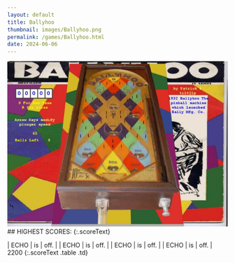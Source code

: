 ```yaml
---
layout: default
title: Ballyhoo
thumbnail: images/Ballyhoo.png
permalink: /games/Ballyhoo.html
date: 2024-06-06
---
```


<img src="../images/Ballyhoo.png" class="gameThumbnail img-fluid mx-auto align-middle">
## HIGHEST SCORES:
{:.scoreText}

| ECHO | is | off. | 
| ECHO | is | off. | 
| ECHO | is | off. | 
| ECHO | is | off. | 
2200 
{:.scoreText .table .td}
